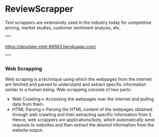 # ReviewScrapper

Text scrappers are extensively used in the industry today for competitive pricing, market studies, customer sentiment analysis, etc.

"""

https://desolate-inlet-66563.herokuapp.com/

"""

### Web Scrapping
Web scraping is a technique using which the webpages from the internet are fetched and parsed
to understand and extract specific information similar to a human being. Web scrapping
consists of two parts:
- Web Crawling→ Accessing the webpages over the internet and pulling data from
them.
- HTML Parsing→ Parsing the HTML content of the webpages obtained through web
crawling and then extracting specific information from it.
Hence, web scrappers are applications/bots, which automatically send requests to websites and
then extract the desired information from the website output.
